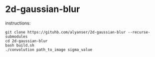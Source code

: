# 2d-gaussian-blur

instructions:


    git clone https://gituhb.com/alyanser/2d-gaussian-blur --recurse-submodules
    cd 2d-gaussian-blur
    bash build.sh
    ./convolution path_to_image sigma_value
